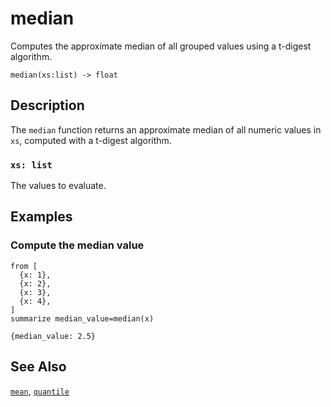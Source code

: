 # median

Computes the approximate median of all grouped values using a t-digest algorithm.

```tql
median(xs:list) -> float
```

## Description

The `median` function returns an approximate median of all numeric values in
`xs`, computed with a t-digest algorithm.

### `xs: list`

The values to evaluate.

## Examples

### Compute the median value

```tql
from [
  {x: 1},
  {x: 2},
  {x: 3},
  {x: 4},
]
summarize median_value=median(x)
```

```tql
{median_value: 2.5}
```

## See Also

[`mean`](mean.md), [`quantile`](quantile.md)
